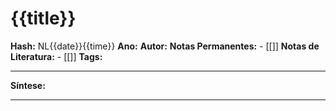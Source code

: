 # {{title}}

**Hash:** NL{{date}}{{time}}
**Ano:** 
**Autor:** 
**Notas Permanentes:**
	- [[]]
**Notas de Literatura:**
	- [[]]
**Tags:** 

----

**Síntese:** 

----


